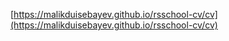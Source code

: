 [https://malikduisebayev.github.io/rsschool-cv/cv](https://malikduisebayev.github.io/rsschool-cv/cv)
